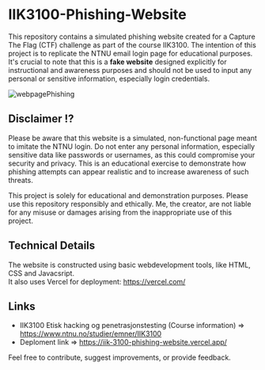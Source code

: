 # IIK3100-Phishing-Website

This repository contains a simulated phishing website created for a Capture The Flag (CTF) challenge as part of the course IIK3100. The intention of this project is to replicate the NTNU email login page for educational purposes. It's crucial to note that this is a **fake website** designed explicitly for instructional and awareness purposes and should not be used to input any personal or sensitive information, especially login credentials.

![webpagePhishing](https://github.com/KjetilIN/IIK3100-Phishing-Website/assets/66110094/ea1e5f6d-459c-4536-b289-599ae2e5c471)


## Disclaimer ⁉️

Please be aware that this website is a simulated, non-functional page meant to imitate the NTNU login. Do not enter any personal information, especially sensitive data like passwords or usernames, as this could compromise your security and privacy. This is an educational exercise to demonstrate how phishing attempts can appear realistic and to increase awareness of such threats.

This project is solely for educational and demonstration purposes. Please use this repository responsibly and ethically. Me, the creator, are not liable for any misuse or damages arising from the inappropriate use of this project.

## Technical Details

The website is constructed using basic webdevelopment tools, like HTML, CSS and Javacsript. <br>
It also uses Vercel for deployment: https://vercel.com/


## Links

- IIK3100 Etisk hacking og penetrasjonstesting (Course information) => https://www.ntnu.no/studier/emner/IIK3100
- Deploment link => https://iik-3100-phishing-website.vercel.app/

Feel free to contribute, suggest improvements, or provide feedback.


